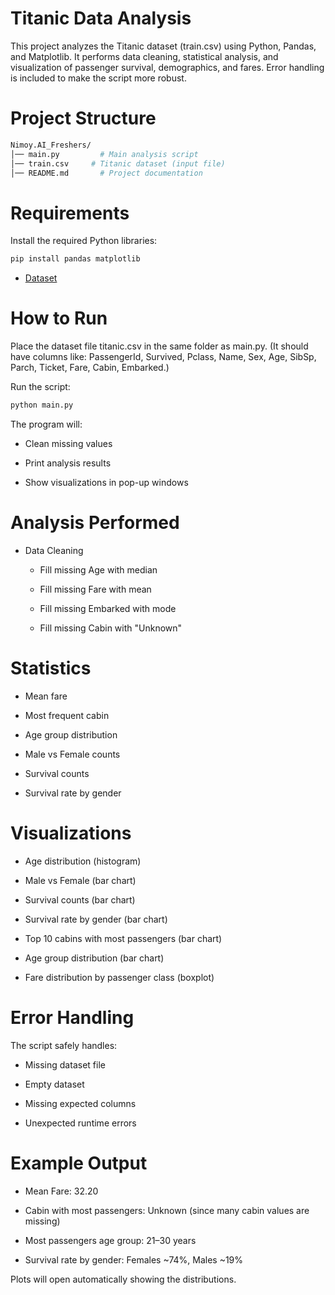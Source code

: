 # Titanic Data Analysis 

This project analyzes the Titanic dataset (train.csv) using Python, Pandas, and Matplotlib.
It performs data cleaning, statistical analysis, and visualization of passenger survival, demographics, and fares.
Error handling is included to make the script more robust.

 # Project Structure
 ```sh
Nimoy.AI_Freshers/
│── main.py         # Main analysis script
│── train.csv     # Titanic dataset (input file)
│── README.md       # Project documentation
```
# Requirements

Install the required Python libraries:
```sh
pip install pandas matplotlib
```
- [Dataset](https://www.kaggle.com/c/titanic/data)
# How to Run

Place the dataset file titanic.csv in the same folder as main.py.
(It should have columns like: PassengerId, Survived, Pclass, Name, Sex, Age, SibSp, Parch, Ticket, Fare, Cabin, Embarked.)

Run the script:
```sh
python main.py
```

The program will:

- Clean missing values

- Print analysis results

- Show visualizations in pop-up windows

# Analysis Performed

- Data Cleaning

  - Fill missing Age with median

  - Fill missing Fare with mean

  - Fill missing Embarked with mode

  - Fill missing Cabin with "Unknown"

# Statistics

- Mean fare

- Most frequent cabin

- Age group distribution

- Male vs Female counts

- Survival counts

- Survival rate by gender

# Visualizations

- Age distribution (histogram)

- Male vs Female (bar chart)

- Survival counts (bar chart)

- Survival rate by gender (bar chart)

- Top 10 cabins with most passengers (bar chart)

- Age group distribution (bar chart)

- Fare distribution by passenger class (boxplot)

# Error Handling

The script safely handles:

- Missing dataset file

- Empty dataset

- Missing expected columns

- Unexpected runtime errors

 # Example Output

- Mean Fare: 32.20

- Cabin with most passengers: Unknown (since many cabin values are missing)

- Most passengers age group: 21–30 years

- Survival rate by gender: Females ~74%, Males ~19%

Plots will open automatically showing the distributions.
